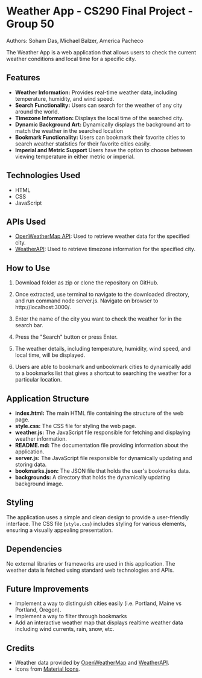 # Weather App - CS290 Final Project - Group 50
Authors: Soham Das, Michael Balzer, America Pacheco

The Weather App is a web application that allows users to check the current weather conditions and local time for a specific city.

## Features

- **Weather Information:** Provides real-time weather data, including temperature, humidity, and wind speed.
- **Search Functionality:** Users can search for the weather of any city around the world.
- **Timezone Information:** Displays the local time of the searched city.
- **Dynamic Background Art:** Dynamically displays the background art to match the weather in the searched location
- **Bookmark Functionality:** Users can bookmark their favorite cities to search weather statistics for their favorite cities easily.
- **Imperial and Metric Support** Users have the option to choose between viewing temperature in either metric or imperial.

## Technologies Used

- HTML
- CSS
- JavaScript

## APIs Used

- [OpenWeatherMap API](https://openweathermap.org/api): Used to retrieve weather data for the specified city.
- [WeatherAPI](https://weatherapi.com): Used to retrieve timezone information for the specified city.

## How to Use

1. Download folder as zip or clone the repository on GitHub. 

2. Once extracted, use terminal to navigate to the downloaded directory, and run command node server.js. Navigate on browser to http://localhost:3000/.

3. Enter the name of the city you want to check the weather for in the search bar.

4. Press the "Search" button or press Enter.

5. The weather details, including temperature, humidity, wind speed, and local time, will be displayed.

6. Users are able to bookmark and unbookmark cities to dynamically add to a bookmarks list that gives a shortcut to searching the weather for a particular location.

## Application Structure

- **index.html:** The main HTML file containing the structure of the web page.
- **style.css:** The CSS file for styling the web page.
- **weather.js:** The JavaScript file responsible for fetching and displaying weather information.
- **README.md:** The documentation file providing information about the application.
- **server.js:** The JavaScript file responsible for dynamically updating and storing data.
- **bookmarks.json:** The JSON file that holds the user's bookmarks data.
- **backgrounds:** A directory that holds the dynamically updating background image.

## Styling

The application uses a simple and clean design to provide a user-friendly interface. The CSS file (`style.css`) includes styling for various elements, ensuring a visually appealing presentation.

## Dependencies

No external libraries or frameworks are used in this application. The weather data is fetched using standard web technologies and APIs.

## Future Improvements

- Implement a way to distinguish cities easily (i.e. Portland, Maine vs Portland, Oregon).
- Implement a way to filter through bookmarks
- Add an interactive weather map that displays realtime weather data including wind currents, rain, snow, etc.

## Credits

- Weather data provided by [OpenWeatherMap](https://openweathermap.org/) and [WeatherAPI](https://weatherapi.com).
- Icons from [Material Icons](https://material.io/resources/icons/).



